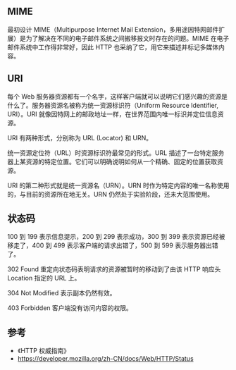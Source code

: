## MIME

最初设计 MIME（Multipurpose Internet Mail Extension，多用途因特网邮件扩展）是为了解决在不同的电子邮件系统之间搬移报文时存在的问题。MIME 在电子邮件系统中工作得非常好，因此 HTTP 也采纳了它，用它来描述并标记多媒体内容。

## URI

每个 Web 服务器资源都有一个名字，这样客户端就可以说明它们感兴趣的资源是什么了。服务器资源名被称为统一资源标识符（Uniform Resource Identifier, URI）。URI 就像因特网上的邮政地址一样，在世界范围内唯一标识并定位信息资源。

URI 有两种形式，分别称为 URL (Locator) 和 URN。

统一资源定位符（URL）时资源标识符最常见的形式。URL 描述了一台特定服务器上某资源的特定位置。它们可以明确说明如何从一个精确、固定的位置获取资源。

URI 的第二种形式就是统一资源名（URN）。URN 时作为特定内容的唯一名称使用的，与目前的资源所在地无关。URN 仍然处于实验阶段，还未大范围使用。

## 状态码

100 到 199 表示信息提示，200 到 299 表示成功，300 到 399 表示资源已经被移走了，400 到 499 表示客户端的请求出错了，500 到 599 表示服务器出错了。

302 Found 重定向状态码表明请求的资源被暂时的移动到了由该 HTTP 响应头 Location 指定的 URL 上。

304 Not Modified 表示副本仍然有效。

403 Forbidden 客户端没有访问内容的权限。

## 参考

- 《HTTP 权威指南》
- https://developer.mozilla.org/zh-CN/docs/Web/HTTP/Status
